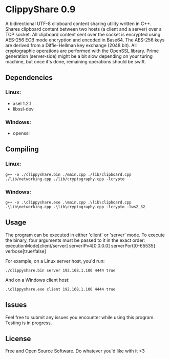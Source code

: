 # ClippyShare 0.9
A bidirectional UTF-8 clipboard content sharing utility written in C++. Shares clipboard content between two hosts (a client and a server) over a TCP socket. All clipboard content sent over the socket is encrypted using AES-256 ECB mode encryption and encoded in Base64. The AES-256 keys are derived from a Diffie-Hellman key exchange (2048 bit). All cryptographic operations are performed with the OpenSSL library. Prime generation (server-side) might be a bit slow depending on your turing machine, but once it's done, remaining operations should be swift.

## Dependencies
### Linux:
- xsel 1.2.1
- libssl-dev

### Windows:
- openssl

## Compiling
### Linux:
```
g++ -o ./clippyshare.bin ./main.cpp ./lib/clipboard.cpp ./lib/networking.cpp ./lib/cryptography.cpp -lcrypto
```
### Windows:
```
g++ -o .\clippyshare.exe .\main.cpp .\lib\clipboard.cpp .\lib\networking.cpp .\lib\cryptography.cpp -lcrypto -lws2_32
```

## Usage
The program can be executed in either 'client' or 'server' mode. To execute the binary, four arguments must be passed to it in the exact order:
executionMode[client/server] serverIPv4[0.0.0.0] serverPort[0-65535] verbose[true/false]

For example, on a Linux server host, you'd run:
```
./clippyshare.bin server 192.168.1.100 4444 true
```
And on a Windows client host:
```
.\clippyshare.exe client 192.168.1.100 4444 true
```

## Issues
Feel free to submit any issues you encounter while using this program. Testing is in progress.

## License
Free and Open Source Software. Do whatever you'd like with it <3